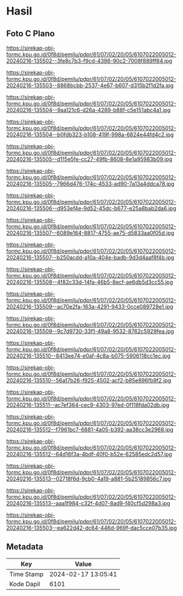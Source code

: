 # Hasil

## Foto C Plano

https://sirekap-obj-formc.kpu.go.id/0f8d/pemilu/pdpr/61/07/02/20/05/6107022005012-20240216-135502--3fe8c7b3-f9cd-4398-90c2-7008f889ff84.jpg

https://sirekap-obj-formc.kpu.go.id/0f8d/pemilu/pdpr/61/07/02/20/05/6107022005012-20240216-135503--8868bcbb-2537-4e67-b607-d315b2f1d2fa.jpg

https://sirekap-obj-formc.kpu.go.id/0f8d/pemilu/pdpr/61/07/02/20/05/6107022005012-20240216-135504--9aa121c6-d26a-4289-b88f-c5e151abc4a1.jpg

https://sirekap-obj-formc.kpu.go.id/0f8d/pemilu/pdpr/61/07/02/20/05/6107022005012-20240216-135504--b0fdb323-b108-419f-998a-6824e44fd4c2.jpg

https://sirekap-obj-formc.kpu.go.id/0f8d/pemilu/pdpr/61/07/02/20/05/6107022005012-20240216-135505--d115e5fe-cc27-49fb-8608-8e1a95983b09.jpg

https://sirekap-obj-formc.kpu.go.id/0f8d/pemilu/pdpr/61/07/02/20/05/6107022005012-20240216-135505--7966d476-174c-4533-ad90-7a13a4ddca78.jpg

https://sirekap-obj-formc.kpu.go.id/0f8d/pemilu/pdpr/61/07/02/20/05/6107022005012-20240216-135506--d953ef4e-9d52-45dc-b677-e25a8bab2da6.jpg

https://sirekap-obj-formc.kpu.go.id/0f8d/pemilu/pdpr/61/07/02/20/05/6107022005012-20240216-135507--6089e164-8817-4755-ae75-d5833aa0f05d.jpg

https://sirekap-obj-formc.kpu.go.id/0f8d/pemilu/pdpr/61/07/02/20/05/6107022005012-20240216-135507--b250acdd-a10a-404e-badb-9d3d4aaf8f4b.jpg

https://sirekap-obj-formc.kpu.go.id/0f8d/pemilu/pdpr/61/07/02/20/05/6107022005012-20240216-135508--4f82c33d-14fa-46b5-8ecf-ae6db5d3cc55.jpg

https://sirekap-obj-formc.kpu.go.id/0f8d/pemilu/pdpr/61/07/02/20/05/6107022005012-20240216-135509--ac70e2fa-163a-4291-9433-0cce089728e1.jpg

https://sirekap-obj-formc.kpu.go.id/0f8d/pemilu/pdpr/61/07/02/20/05/6107022005012-20240216-135509--9c7d9730-33f1-49a8-9532-8762c5929fea.jpg

https://sirekap-obj-formc.kpu.go.id/0f8d/pemilu/pdpr/61/07/02/20/05/6107022005012-20240216-135510--8413ee74-e0af-4c8a-b075-5906118cc1ec.jpg

https://sirekap-obj-formc.kpu.go.id/0f8d/pemilu/pdpr/61/07/02/20/05/6107022005012-20240216-135510--56a17b26-f925-4502-acf2-b85e896fb9f2.jpg

https://sirekap-obj-formc.kpu.go.id/0f8d/pemilu/pdpr/61/07/02/20/05/6107022005012-20240216-135511--ac7ef364-cec9-4303-97ed-0f118fda02db.jpg

https://sirekap-obj-formc.kpu.go.id/0f8d/pemilu/pdpr/61/07/02/20/05/6107022005012-20240216-135512--f7961bc7-6881-4a05-b392-aa38cc3e2968.jpg

https://sirekap-obj-formc.kpu.go.id/0f8d/pemilu/pdpr/61/07/02/20/05/6107022005012-20240216-135512--64d16f3a-4bdf-40f0-b52e-62585edc2d57.jpg

https://sirekap-obj-formc.kpu.go.id/0f8d/pemilu/pdpr/61/07/02/20/05/6107022005012-20240216-135513--02718f6d-9cb0-4a19-a881-5b25189856c7.jpg

https://sirekap-obj-formc.kpu.go.id/0f8d/pemilu/pdpr/61/07/02/20/05/6107022005012-20240216-135513--aaa1f984-c32f-4d07-8ad9-f40cf5d298a3.jpg

https://sirekap-obj-formc.kpu.go.id/0f8d/pemilu/pdpr/61/07/02/20/05/6107022005012-20240216-135503--ea622d42-dc64-446d-969f-dac5cce07b35.jpg


## Metadata

| Key        | Value               |
| ---------- | ------------------- |
| Time Stamp | 2024-02-17 13:05:41 |
| Kode Dapil | 6101                |




